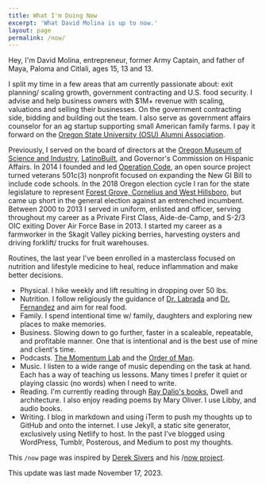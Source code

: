 ```yaml
---
title: What I'm Doing Now
excerpt: 'What David Molina is up to now.'
layout: page
permalink: /now/
---
```


Hey, I'm David Molina, entrepreneur, former Army Captain, and father of Maya, Paloma and Citlali, ages 15, 13 and 13.

I split my time in a few areas that am currently passionate about: exit planning/ scaling growth, government contracting and U.S. food security. I advise and help business owners with $1M+ revenue with scaling, valuations and selling their businesses. On the government contracting side, bidding and building out the team. I also serve as government affairs counselor for an ag startup supporting small American family farms. I pay it forward on the [Oregon State University (OSU) Alumni Association](https://fororegonstate.org/).

Previously, I served on the board of directors at the [Oregon Museum of Science and Industry](https://omsi.edu/), [LatinoBuilt](https://latinobuilt.org/), and Governor's Commission on Hispanic Affairs. In 2014 I founded and led [Operation Code](https://www.operationcode.org), an open source project turned veterans 501c(3) nonprofit focused on expanding the New GI Bill to include code schools. In the 2018 Oregon election cycle I ran for the state legislature to represent [Forest Grove, Cornelius and West Hillsboro](https://www.molinafororegon.com/), but came up short in the general election against an entrenched incumbent. Between 2000 to 2013 I served in uniform, enlisted and officer, serving throughout my career as a Private First Class, Aide-de-Camp, and S-2/3 OIC exiting Dover Air Force Base in 2013. I started my career as a farmworker in the Skagit Valley picking berries, harvesting oysters and driving forklift/ trucks for fruit warehouses.

Routines, the last year I've been enrolled in a masterclass focused on nutrition and lifestyle medicine to heal, reduce inflammation and make better decisions.
- Physical. I hike weekly and lift resulting in dropping over 50 lbs.  
- Nutrition. I follow religiously the guidance of [Dr. Labrada](https://www.facebook.com/DiabetesDrLabradanutr/) and [Dr. Fernandez](https://www.facebook.com/Dr.EduardoFernandez) and aim for real food.
- Family. I spend intentional time w/ family, daughters and exploring new places to make memories.
- Business. Slowing down to go further, faster in a scaleable, repeatable, and profitable manner. One that is intentional and is the best use of mine and client's time.
- Podcasts. [The Momentum Lab](https://www.charfen.com/podcast/) and the [Order of Man](https://www.orderofman.com/).
- Music. I listen to a wide range of music depending on the task at hand. Each has a way of teaching us lessons. Many times I prefer it quiet or playing classic (no words) when I need to write.
- Reading. I'm currently reading through [Ray Dalio's books](https://www.principles.com/), Dwell and architecture. I also enjoy reading poems by Mary Oliver. I use Libby, and audio books.
- Writing. I blog in markdown and using iTerm to push my thoughts up to GitHub and onto the internet. I use Jekyll, a static site generator, exclusively using Netlify to host. In the past I've blogged using WordPress, Tumblr, Posterous, and Medium to post my thoughts.

This `/now` page was inspired by [Derek Sivers](https://sivers.org/) and his /[now project](https://sivers.org/nowff).

This update was last made November 17, 2023.
